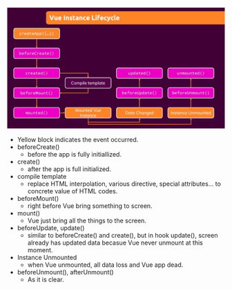 ![Alt](pic/01.jpg)

- Yellow block indicates the event occurred.
- beforeCreate()
  - before the app is fully initiallized.
- create()
  - after the app is full initialized.
- compile template
  - replace HTML interpolation, various directive, special attributes... to concrete value of HTML codes.
- beforeMount()
  - right before Vue bring something to screen.
- mount()
  - Vue just bring all the things to the screen.
- beforeUpdate, update()
  - similar to beforeCreate() and create(), but in hook update(), screen already has updated data becasue Vue never unmount at this moment.
- Instance Unmounted
  - when Vue unmounted, all data loss and Vue app dead.
- beforeUnmount(), afterUnmount()
  - As it is clear.
